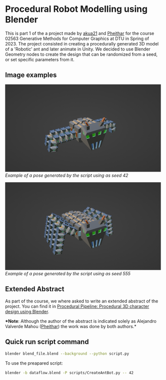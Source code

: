 # Procedural Robot Modelling using Blender

This is part 1 of the a project made by [akua21](https://github.com/akua21) and [Pheithar](https://github.com/Pheithar) for the course 02563 Generative Methods for Computer Graphics at DTU in Spring of 2023. The project consisted in creating a procedurally generated 3D model of a 'Robotic' ant and later animate in Unity. We decided to use Blender Geometry nodes to create the design that can be randomized from a seed, or set specific parameters from it.

## Image examples

![Pose 42](./readme_files/pose42.png)
_Example of a pose generated by the script using as seed 42_

![Pose 555](./readme_files/pose555.png)
_Example of a pose generated by the script using as seed 555_

## Extended Abstract

As part of the course, we where asked to write an extended abstract of the project. You can find it in [Procedural Pipeline: Procedural 3D character design using Blender](./readme_files/Procedural_Modelling.pdf).

**\*Note**: Although the author of the abstract is indicated solely as Alejandro Valverde Mahou ([Pheithar](https://github.com/Pheithar)) the work was done by both authors.\*

## Quick run script command

```bash
blender blend_file.blend --background --python script.py
```

To use the preapared script:

```bash
blender -b dataflow.blend -P scripts/CreateAntBot.py -- 42
```

